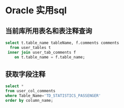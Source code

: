 # Oracle 实用sql

## 当前库所用表名和表注释查询

```sql
select t.table_name tableName, f.comments comments
  from user_tables t
 inner join user_tab_comments f
    on t.table_name = f.table_name;
```

## 获取字段注释

```sql
select *
from user_col_comments
where Table_Name='TD_STATISTICS_PASSENGER'
order by column_name;
```

